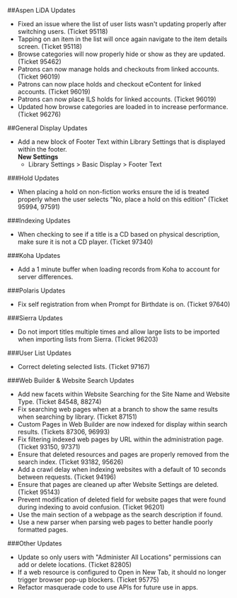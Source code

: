 ##Aspen LiDA Updates
- Fixed an issue where the list of user lists wasn't updating properly after switching users. (Ticket 95118)
- Tapping on an item in the list will once again navigate to the item details screen. (Ticket 95118)
- Browse categories will now properly hide or show as they are updated. (Ticket 95462)
- Patrons can now manage holds and checkouts from linked accounts. (Ticket 96019)
- Patrons can now place holds and checkout eContent for linked accounts. (Ticket 96019)
- Patrons can now place ILS holds for linked accounts. (Ticket 96019)
- Updated how browse categories are loaded in to increase performance. (Ticket 96276)

##General Display Updates
- Add a new block of Footer Text within Library Settings that is displayed within the footer.   
  **New Settings**
  - Library Settings > Basic Display > Footer Text 

###Hold Updates
- When placing a hold on non-fiction works ensure the id is treated properly when the user selects "No, place a hold on this edition" (Ticket 95994, 97591)

###Indexing Updates
- When checking to see if a title is a CD based on physical description, make sure it is not a CD player. (Ticket 97340)

###Koha Updates 
- Add a 1 minute buffer when loading records from Koha to account for server differences.

###Polaris Updates 
- Fix self registration from when Prompt for Birthdate is on. (Ticket 97640)

###Sierra Updates
- Do not import titles multiple times and allow large lists to be imported when importing lists from Sierra. (Ticket 96203)

###User List Updates
- Correct deleting selected lists. (Ticket 97167)

###Web Builder & Website Search Updates
- Add new facets within Website Searching for the Site Name and Website Type. (Ticket 84548, 88274)
- Fix searching web pages when at a branch to show the same results when searching by library. (Ticket 87151)
- Custom Pages in Web Builder are now indexed for display within search results.  (Tickets 87306, 96993)
- Fix filtering indexed web pages by URL within the administration page. (Ticket 93150, 97371)
- Ensure that deleted resources and pages are properly removed from the search index. (Ticket 93182, 95626)
- Add a crawl delay when indexing websites with a default of 10 seconds between requests. (Ticket 94196)
- Ensure that pages are cleaned up after Website Settings are deleted. (Ticket 95143)
- Prevent modification of deleted field for website pages that were found during indexing to avoid confusion. (Ticket 96201)
- Use the main section of a webpage as the search description if found. 
- Use a new parser when parsing web pages to better handle poorly formatted pages. 

###Other Updates
- Update so only users with "Administer All Locations" permissions can add or delete locations. (Ticket 82805)
- If a web resource is configured to Open in New Tab, it should no longer trigger browser pop-up blockers. (Ticket 95775)
- Refactor masquerade code to use APIs for future use in apps. 
